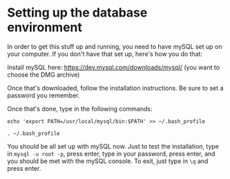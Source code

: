 # Setting up the database environment

In order to get this stuff up and running, you need to have mySQL set up on your computer. If you don't have that set up, here's how you do that:


Install mySQL here: https://dev.mysql.com/downloads/mysql/ (you want to choose the DMG archive)

Once that's downloaded, follow the installation instructions. Be sure to set a password you remember.

Once that's done, type in the following commands:

`echo 'export PATH=/usr/local/mysql/bin:$PATH' >> ~/.bash_profile`

`. ~/.bash_profile`

You should be all set up with mySQL now. Just to test the installation, type in `mysql -u root -p`, press enter, type in your password, press enter, and you should be met with the mySQL console. To exit, just type in `\q` and press enter. 